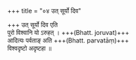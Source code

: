 +++
title = "०४ उत् सूर्यो दिव"

+++
उत् सूर्यो दिव एति  
पुरो विश्वानि यो ऽरुहत् । +++(Bhatt. joruvat)+++  
आदित्यः पर्वताङ् अति +++(Bhatt. parvatāṃ)+++  
विश्वदृष्टो अदृष्टहा ॥